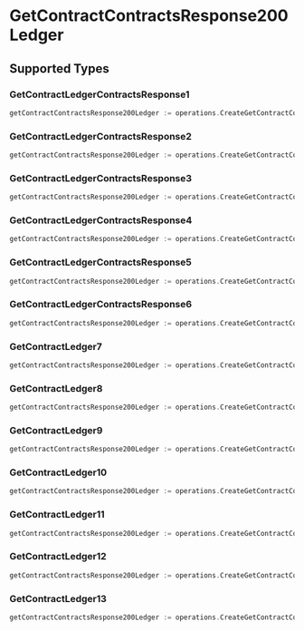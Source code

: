 # GetContractContractsResponse200Ledger


## Supported Types

### GetContractLedgerContractsResponse1

```go
getContractContractsResponse200Ledger := operations.CreateGetContractContractsResponse200LedgerGetContractLedgerContractsResponse1(operations.GetContractLedgerContractsResponse1{/* values here */})
```

### GetContractLedgerContractsResponse2

```go
getContractContractsResponse200Ledger := operations.CreateGetContractContractsResponse200LedgerGetContractLedgerContractsResponse2(operations.GetContractLedgerContractsResponse2{/* values here */})
```

### GetContractLedgerContractsResponse3

```go
getContractContractsResponse200Ledger := operations.CreateGetContractContractsResponse200LedgerGetContractLedgerContractsResponse3(operations.GetContractLedgerContractsResponse3{/* values here */})
```

### GetContractLedgerContractsResponse4

```go
getContractContractsResponse200Ledger := operations.CreateGetContractContractsResponse200LedgerGetContractLedgerContractsResponse4(operations.GetContractLedgerContractsResponse4{/* values here */})
```

### GetContractLedgerContractsResponse5

```go
getContractContractsResponse200Ledger := operations.CreateGetContractContractsResponse200LedgerGetContractLedgerContractsResponse5(operations.GetContractLedgerContractsResponse5{/* values here */})
```

### GetContractLedgerContractsResponse6

```go
getContractContractsResponse200Ledger := operations.CreateGetContractContractsResponse200LedgerGetContractLedgerContractsResponse6(operations.GetContractLedgerContractsResponse6{/* values here */})
```

### GetContractLedger7

```go
getContractContractsResponse200Ledger := operations.CreateGetContractContractsResponse200LedgerGetContractLedger7(operations.GetContractLedger7{/* values here */})
```

### GetContractLedger8

```go
getContractContractsResponse200Ledger := operations.CreateGetContractContractsResponse200LedgerGetContractLedger8(operations.GetContractLedger8{/* values here */})
```

### GetContractLedger9

```go
getContractContractsResponse200Ledger := operations.CreateGetContractContractsResponse200LedgerGetContractLedger9(operations.GetContractLedger9{/* values here */})
```

### GetContractLedger10

```go
getContractContractsResponse200Ledger := operations.CreateGetContractContractsResponse200LedgerGetContractLedger10(operations.GetContractLedger10{/* values here */})
```

### GetContractLedger11

```go
getContractContractsResponse200Ledger := operations.CreateGetContractContractsResponse200LedgerGetContractLedger11(operations.GetContractLedger11{/* values here */})
```

### GetContractLedger12

```go
getContractContractsResponse200Ledger := operations.CreateGetContractContractsResponse200LedgerGetContractLedger12(operations.GetContractLedger12{/* values here */})
```

### GetContractLedger13

```go
getContractContractsResponse200Ledger := operations.CreateGetContractContractsResponse200LedgerGetContractLedger13(operations.GetContractLedger13{/* values here */})
```

